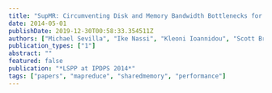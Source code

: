 ```yaml
---
title: "SupMR: Circumventing Disk and Memory Bandwidth Bottlenecks for Scale-up MapReduce"
date: 2014-05-01
publishDate: 2019-12-30T00:58:33.354511Z
authors: ["Michael Sevilla", "Ike Nassi", "Kleoni Ioannidou", "Scott Brandt", "Carlos Maltzahn"]
publication_types: ["1"]
abstract: ""
featured: false
publication: "*LSPP at IPDPS 2014*"
tags: ["papers", "mapreduce", "sharedmemory", "performance"]
---
```



